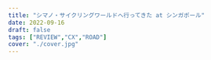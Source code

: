 ```yaml
---
title: "シマノ・サイクリングワールドへ行ってきた at シンガポール"
date: 2022-09-16
draft: false
tags: ["REVIEW","CX","ROAD"]
cover: "./cover.jpg"
---
```

